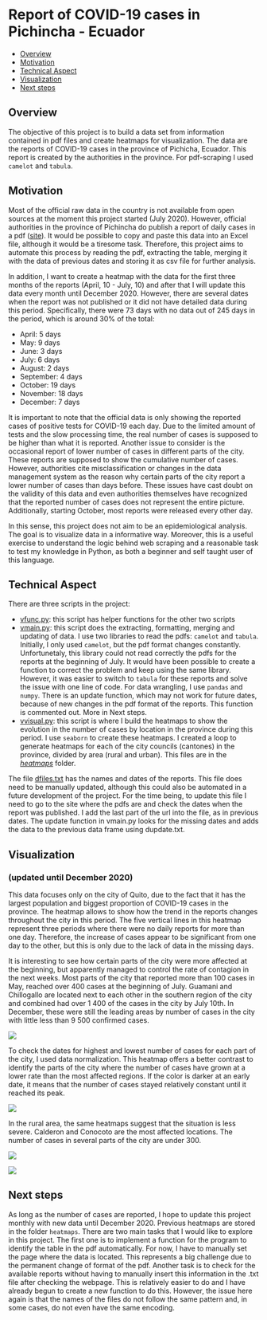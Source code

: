 # Report of COVID-19 cases in Pichincha - Ecuador
 
- [Overview](#overview)
- [Motivation](#motivation)
- [Technical Aspect](#technical-aspect)
- [Visualization](#visualization)
- [Next steps](#next-steps)

## Overview

The objective of this project is to build a data set from information contained in pdf files and create heatmaps for visualization. The data are the reports of COVID-19 cases in the province of Pichicha, Ecuador. This report is created by the authorities in the province. For pdf-scraping I used `camelot` and `tabula`.

## Motivation

Most of the official raw data in the country is not available from open sources at the moment this project started (July 2020). However, official authorities in the province of Pichincha do publish a report of daily cases in a pdf ([site](https://coe-pichincha.senescyt.gob.ec/situacion-pichincha/)). It would be possible to copy and paste this data into an Excel file, although it would be a tiresome task. Therefore, this project aims to automate this process by reading the pdf, extracting the table, merging it with the data of previous dates and storing it as csv file for further analysis.

In addition, I want to create a heatmap with the data for the first three months of the reports (April, 10 - July, 10) and after that I will update this data every month until December 2020. However, there are several dates when the report was not published or it did not have detailed data during this period. Specifically, there were 73 days with no data out of 245 days in the period, which is around 30% of the total:
- April: 5 days
- May: 9 days
- June: 3 days
- July: 6 days
- August: 2 days
- September: 4 days
- October: 19 days
- November: 18 days
- December: 7 days

It is important to note that the official data is only showing the reported cases of positive tests for COVID-19 each day. Due to the limited amount of tests and the slow processing time, the real number of cases is supposed to be higher than what it is reported. Another issue to consider is the occasional report of lower number of cases in different parts of the city. These reports are supposed to show the cumulative number of cases. However, authorities cite misclassification or changes in the data management system as the reason why certain parts of the city report a lower number of cases than days before. These issues have cast doubt on the validity of this data and even authorities themselves have recognized that the reported number of cases does not represent the entire picture. Additionally, starting October, most reports were released every other day.

In this sense, this project does not aim to be an epidemiological analysis. The goal is to visualize data in a informative way. Moreover, this is a useful exercise to understand the logic behind web scraping and a reasonable task to test my knowledge in Python, as both a beginner and self taught user of this language.

## Technical Aspect

There are three scripts in the project:

- [vfunc.py](vfunc.py): this script has helper functions for the other two scripts
- [vmain.py](vmain.py): this script does the extracting, formatting, merging and updating of data. I use two libraries to read the pdfs: `camelot` and `tabula`. Initially, I only used `camelot`, but the pdf format changes constantly. Unfortunetaly, this library could not read correctly the pdfs for the reports at the beginning of July. It would have been possible to create a function to correct the problem and keep using the same library. However, it was easier to switch to `tabula` for these reports and solve the issue with one line of code. For data wrangling, I use `pandas` and `numpy`. There is an update function, which may not work for future dates, because of new changes in the pdf format of the reports. This function is commented out. More in Next steps.
- [vvisual.py](vvisual.py): this script is where I build the heatmaps to show the evolution in the number of cases by location in the province during this period. I use `seaborn` to create these heatmaps. I created a loop to generate heatmaps for each of the city councils (cantones) in the province, divided by area (rural and urban). This files are in the [_heatmaps_](/heatmaps) folder.

The file [dfiles.txt](dfiles.txt) has the names and dates of the reports. This file does need to be manually updated, although this could also be automated in a future development of the project. For the time being, to update this file I need to go to the site where the pdfs are and check the dates when the report was published. I add the last part of the url into the file, as in previous dates. The update function in vmain.py looks for the missing dates and adds the data to the previous data frame using dupdate.txt.

## Visualization 
### (updated until December 2020)

This data focuses only on the city of Quito, due to the fact that it has the largest population and biggest proportion of COVID-19 cases in the province. The heatmap allows to show how the trend in the reports changes throughout the city in this period. The five vertical lines in this heatmap represent three periods where there were no daily reports for more than one day. Therefore, the increase of cases appear to be significant from one day to the other, but this is only due to the lack of data in the missing days. 

It is interesting to see how certain parts of the city were more affected at the beginning, but apparently managed to control the rate of contagion in the next weeks. Most parts of the city that reported more than 100 cases in May, reached over 400 cases at the beginning of July. Guamani and Chillogallo are located next to each other in the southern region of the city and combined had over 1 400 of the cases in the city by July 10th. In December, these were still the leading areas by number of cases in the city with little less than 9 500 confirmed cases.

![](casos_quito_urb_gen.png)

To check the dates for highest and lowest number of cases for each part of the city, I used data normalization. This heatmap offers a better contrast to identify the parts of the city where the number of cases have grown at a lower rate than the most affected regions. If the color is darker at an early date, it means that the number of cases stayed relatively constant until it reached its peak.

![](casos_quito_urb_norm.png)

In the rural area, the same heatmaps suggest that the situation is less severe. Calderon and Conocoto are the most affected locations. The number of cases in several parts of the city are under 300. 

![](casos_quito_rur_gen.png)



![](casos_quito_rur_norm.png)

## Next steps

As long as the number of cases are reported, I hope to update this project monthly with new data until December 2020. Previous heatmaps are stored in the folder `heatmaps`. There are two main tasks that I would like to explore in this project. The first one is to implement a function for the program to identify the table in the pdf automatically. For now, I have to manually set the page where the data is located. This represents a big challenge due to the permanent change of format of the pdf. Another task is to check for the available reports without having to manually insert this information in the .txt file after checking the webpage. This is relatively easier to do and I have already begun to create a new function to do this. However, the issue here again is that the names of the files do not follow the same pattern and, in some cases, do not even have the same encoding.

